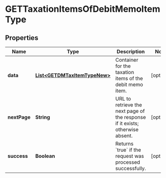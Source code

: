 

# GETTaxationItemsOfDebitMemoItemType


## Properties

| Name | Type | Description | Notes |
|------------ | ------------- | ------------- | -------------|
|**data** | [**List&lt;GETDMTaxItemTypeNew&gt;**](GETDMTaxItemTypeNew.md) | Container for the taxation items of the debit memo item.  |  [optional] |
|**nextPage** | **String** | URL to retrieve the next page of the response if it exists; otherwise absent.  |  [optional] |
|**success** | **Boolean** | Returns &#x60;true&#x60; if the request was processed successfully. |  [optional] |



